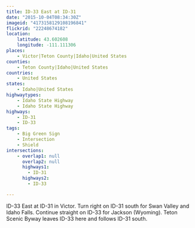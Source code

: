 ```yaml
---
title: ID-33 East at ID-31
date: "2015-10-04T08:34:30Z"
imageid: "4173158129108196841"
flickrid: "22248674182"
location:
    latitude: 43.602608
    longitude: -111.111306
places:
    - Victor|Teton County|Idaho|United States
counties:
    - Teton County|Idaho|United States
countries:
    - United States
states:
    - Idaho|United States
highwaytypes:
    - Idaho State Highway
    - Idaho State Highway
highways:
    - ID-31
    - ID-33
tags:
    - Big Green Sign
    - Intersection
    - Shield
intersections:
    - overlap1: null
      overlap2: null
      highways1:
        - ID-31
      highways2:
        - ID-33

---
```

ID-33 East at ID-31 in Victor.  Turn right on ID-31 south for Swan Valley and Idaho Falls.  Continue straight on ID-33 for Jackson (Wyoming).  Teton Scenic Byway leaves ID-33 here and follows ID-31 south.